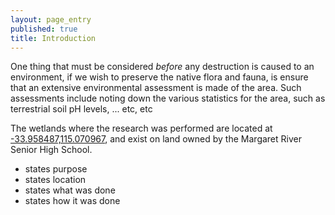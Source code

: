 ```yaml
---
layout: page_entry
published: true
title: Introduction
---
```


<!-- ## Introduction -->
One thing that must be considered *before* any destruction is caused to an environment, if we wish to preserve the native flora and fauna, is ensure that an extensive environmental assessment is made of the area. Such assessments include noting down the various statistics for the area, such as terrestrial soil pH levels, ... etc, etc


The wetlands where the research was performed are located at [-33.958487,115.070967](https://maps.google.com/maps?q=-33.958487,115.070967&hl=en&ll=-33.958447,115.070956&spn=0.001502,0.00327&sll=-33.953676,115.073565&sspn=0.192229,0.41851&t=h&z=19), and exist on land owned by the Margaret River Senior High School. 

* states purpose
* states location
* states what was done
* states how it was done